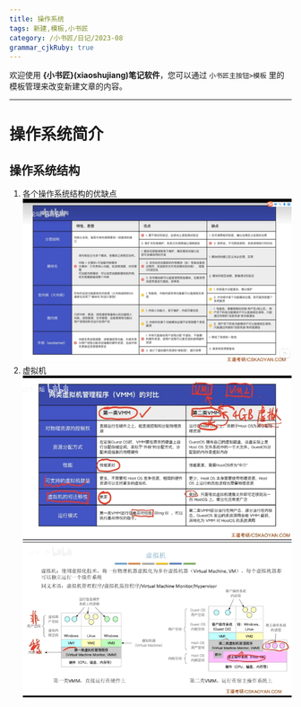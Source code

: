```yaml
---
title: 操作系统
tags: 新建,模板,小书匠
category: /小书匠/日记/2023-08
grammar_cjkRuby: true
---
```



欢迎使用 **{小书匠}(xiaoshujiang)笔记软件**，您可以通过 `小书匠主按钮>模板` 里的模板管理来改变新建文章的内容。

----------
# 操作系统简介
## 操作系统结构
1. 各个操作系统结构的优缺点
![enter description here](./images/1691304898418.png)
2. 虚拟机
![enter description here](./images/1691306608507.png)
![enter description here](./images/1691306626739.png)
